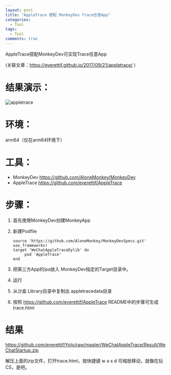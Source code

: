 ```yaml
---
layout: post
title: "AppleTrace 搭配 MonkeyDev Trace任意App"
categories:
  - Tool
tags:
  - Tool
comments: true
---
```


AppleTrace搭配MonkeyDev可实现Trace任意App

(关联文章：https://everettjf.github.io/2017/09/21/appletrace/ )

# 结果演示：

![appletrace](http://everettjf.github.io/stuff/appletrace/appletrace.gif)

<!-- more -->

# 环境：
arm64（仅在arm64环境下）

# 工具：

- MonkeyDev https://github.com/AloneMonkey/MonkeyDev
- AppleTrace https://github.com/everettjf/AppleTrace

# 步骤：

1. 首先使用MonkeyDev创建MonkeyApp
2. 新建Podfile

    ```
    source 'https://github.com/AloneMonkey/MonkeyDevSpecs.git'
    use_frameworks!
    target 'WeChatAppleTraceDylib' do
         pod 'AppleTrace'
    end
    ```
3. 把第三方App的ipa放入 MonkeyDev指定的Target目录中。
4. 运行
5. 从沙盒 Library目录中复制出 appletracedata目录
6. 按照 https://github.com/everettjf/AppleTrace README中的步骤可生成 trace.html

# 结果

https://github.com/everettjf/Yolo/raw/master/WeChatAppleTrace/Result/WeChatStartup.zip

解压上面的zip文件，打开trace.html，按快捷键 w a s d 可缩放移动，就像在玩 CS，是吧。

